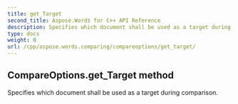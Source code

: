 ```yaml
---
title: get_Target
second_title: Aspose.Words for C++ API Reference
description: Specifies which document shall be used as a target during comparison. 
type: docs
weight: 0
url: /cpp/aspose.words.comparing/compareoptions/get_target/
---
```

## CompareOptions.get_Target method


Specifies which document shall be used as a target during comparison. 


